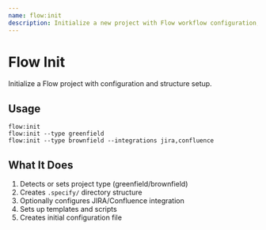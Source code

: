 ```yaml
---
name: flow:init
description: Initialize a new project with Flow workflow configuration, choosing between greenfield or brownfield, and optionally setting up integrations.
---
```


# Flow Init

Initialize a Flow project with configuration and structure setup.

## Usage

```
flow:init
flow:init --type greenfield
flow:init --type brownfield --integrations jira,confluence
```

## What It Does

1. Detects or sets project type (greenfield/brownfield)
2. Creates `.specify/` directory structure
3. Optionally configures JIRA/Confluence integration
4. Sets up templates and scripts
5. Creates initial configuration file
